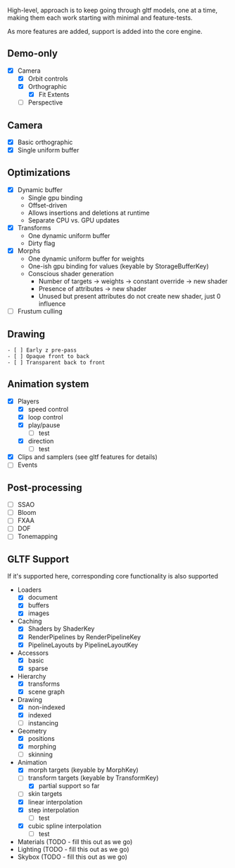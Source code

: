 
High-level, approach is to keep going through gltf models, one at a time, making them each work starting with minimal and feature-tests.

As more features are added, support is added into the core engine.

## Demo-only

- [x] Camera
    - [x] Orbit controls 
    - [x] Orthographic
        - [x] Fit Extents 
    - [ ] Perspective

## Camera

- [x] Basic orthographic
- [x] Single uniform buffer 

## Optimizations

- [x] Dynamic buffer
    - Single gpu binding
    - Offset-driven
    - Allows insertions and deletions at runtime
    - Separate CPU vs. GPU updates
- [x] Transforms
    - One dynamic uniform buffer
    - Dirty flag
- [x] Morphs
    - One dynamic uniform buffer for weights
    - One-ish gpu binding for values (keyable by StorageBufferKey)
    - Conscious shader generation
        - Number of targets -> weights -> constant override -> new shader
        - Presence of attributes -> new shader
        - Unused but present attributes do not create new shader, just 0 influence
- [ ] Frustum culling

## Drawing
    - [ ] Early z pre-pass
    - [ ] Opaque front to back
    - [ ] Transparent back to front

## Animation system 
- [x] Players
    - [x] speed control
    - [x] loop control
    - [x] play/pause
        - [ ] test 
    - [x] direction 
        - [ ] test 
- [x] Clips and samplers (see gltf features for details)
- [ ] Events

## Post-processing
- [ ] SSAO
- [ ] Bloom
- [ ] FXAA
- [ ] DOF
- [ ] Tonemapping

## GLTF Support 

If it's supported here, corresponding core functionality is also supported

- Loaders
    - [x] document 
    - [x] buffers 
    - [x] images
- Caching
    - [x] Shaders by ShaderKey
    - [x] RenderPipelines by RenderPipelineKey
    - [x] PipelineLayouts by PipelineLayoutKey 
- Accessors
    - [x] basic 
    - [x] sparse
- Hierarchy
    - [x] transforms
    - [x] scene graph
- Drawing
    - [x] non-indexed
    - [x] indexed
    - [ ] instancing
- Geometry
    - [x] positions
    - [x] morphing
    - [ ] skinning
- Animation
    - [x] morph targets (keyable by MorphKey)
    - [ ] transform targets (keyable by TransformKey)
        - [x] partial support so far 
    - [ ] skin targets
    - [x] linear interpolation
    - [x] step interpolation
        - [ ] test 
    - [x] cubic spline interpolation
        - [ ] test 
- Materials (TODO - fill this out as we go)
- Lighting (TODO - fill this out as we go)
- Skybox (TODO - fill this out as we go)